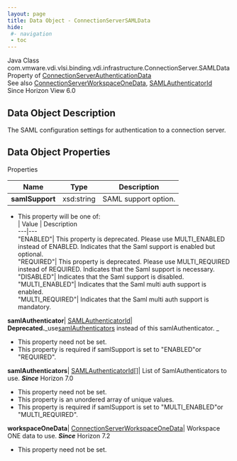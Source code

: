 ```yaml
---
layout: page
title: Data Object - ConnectionServerSAMLData
hide:
 #- navigation
 - toc
---
```






Java Class
    com.vmware.vdi.vlsi.binding.vdi.infrastructure.ConnectionServer.SAMLData  
Property of
     [ConnectionServerAuthenticationData](vdi.infrastructure.ConnectionServer.AuthenticationData.md#field_detail)  
See also
     [ConnectionServerWorkspaceOneData](vdi.infrastructure.ConnectionServer.WorkspaceOneData.md), [SAMLAuthenticatorId](vdi.entity.SAMLAuthenticatorId.md)  
Since 
    Horizon View 6.0

## Data Object Description 

The SAML configuration settings for authentication to a connection server. 

## Data Object Properties

Properties

Name |  Type |  Description   
---|---|---  
**samlSupport**|  xsd:string|  SAML support option.   


  * This property will be one of:  
|  Value |  Description   
---|---  
"ENABLED"| This property is deprecated. Please use MULTI_ENABLED instead of ENABLED. Indicates that the Saml support is enabled but optional.  
"REQUIRED"| This property is deprecated. Please use MULTI_REQUIRED instead of REQUIRED. Indicates that the Saml support is necessary.  
"DISABLED"| Indicates that the Saml support is disabled.  
"MULTI_ENABLED"| Indicates that the Saml multi auth support is enabled.  
"MULTI_REQUIRED"| Indicates that the Saml multi auth support is mandatory.  

  
**samlAuthenticator**| [SAMLAuthenticatorId](vdi.entity.SAMLAuthenticatorId.md)| **Deprecated.**_use[samlAuthenticators](vdi.infrastructure.ConnectionServer.SAMLData.md#samlAuthenticators) instead of this samlAuthenticator. _   


 * This property need not be set.
  * This property is required if samlSupport is set to "ENABLED"or "REQUIRED".

  
**samlAuthenticators**| [SAMLAuthenticatorId[]](vdi.entity.SAMLAuthenticatorId.md)|  List of SamlAuthenticators to use.  **_Since_** Horizon 7.0  


 * This property need not be set.
  * This property is an unordered array of unique values.
  * This property is required if samlSupport is set to "MULTI_ENABLED"or "MULTI_REQUIRED".

  
**workspaceOneData**| [ConnectionServerWorkspaceOneData](vdi.infrastructure.ConnectionServer.WorkspaceOneData.md)|  Workspace ONE data to use.  **_Since_** Horizon 7.2  


 * This property need not be set.

  
  
  
   
  
  

